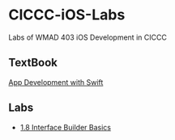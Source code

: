 # CICCC-iOS-Labs

Labs of WMAD 403 iOS Development in CICCC

## TextBook

[App Development with Swift](https://books.apple.com/ca/book/app-development-with-swift/id1465002990)

## Labs

- [1.8 Interface Builder Basics](./InterfaceBuilderBasics)
